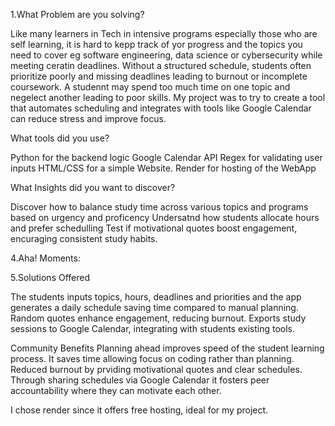1.What Problem are you solving? 

Like many learners in Tech in intensive programs especially those who are self learning, it is hard to kepp track of yor progress and the topics you need to cover eg software engineering, data science or cybersecurity while meeting ceratin deadlines. Without a structured schedule, students often prioritize poorly and missing deadlines leading to burnout or incomplete coursework. A studennt may spend too much time on one topic and negelect another leading to poor skills. My project was to try to create a tool that automates scheduling and integrates with tools like Google Calendar can reduce stress and improve focus.

What tools did you use?

Python for the backend logic Google Calendar API Regex for validating user inputs HTML/CSS for a simple Website. Render for hosting of the WebApp

What Insights did you want to discover?

Discover how to balance study time across various topics and programs based on urgency and proficency Undersatnd how students allocate hours and prefer schedulling Test if motivational quotes boost engagement, encuraging consistent study habits.

4.Aha! Moments:

5.Solutions Offered

The students inputs topics, hours, deadlines and priorities and the app generates a daily schedule saving time compared to manual planning. Random quotes enhance engagement, reducing burnout. Exports study sessions to Google Calendar, integrating with students existing tools.

Community Benefits Planning ahead improves speed of the student learning process. It saves time allowing focus on coding rather than planning. Reduced burnout by prviding motivational quotes and clear schedules. Through sharing schedules via Google Calendar it fosters peer accountability where they can motivate each other.

I chose render since it offers free hosting, ideal for my project.